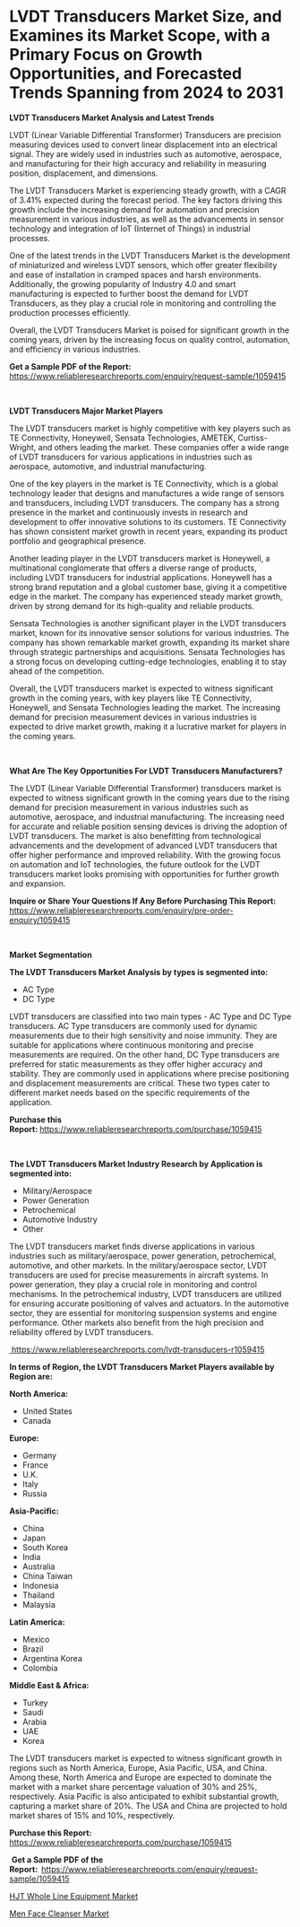<p><h1>LVDT Transducers Market Size, and Examines its Market Scope, with a Primary Focus on Growth Opportunities, and Forecasted Trends Spanning from 2024 to 2031</h1></p><p><strong>LVDT Transducers Market Analysis and Latest Trends</strong></p>
<p><p>LVDT (Linear Variable Differential Transformer) Transducers are precision measuring devices used to convert linear displacement into an electrical signal. They are widely used in industries such as automotive, aerospace, and manufacturing for their high accuracy and reliability in measuring position, displacement, and dimensions.</p><p>The LVDT Transducers Market is experiencing steady growth, with a CAGR of 3.41% expected during the forecast period. The key factors driving this growth include the increasing demand for automation and precision measurement in various industries, as well as the advancements in sensor technology and integration of IoT (Internet of Things) in industrial processes.</p><p>One of the latest trends in the LVDT Transducers Market is the development of miniaturized and wireless LVDT sensors, which offer greater flexibility and ease of installation in cramped spaces and harsh environments. Additionally, the growing popularity of Industry 4.0 and smart manufacturing is expected to further boost the demand for LVDT Transducers, as they play a crucial role in monitoring and controlling the production processes efficiently.</p><p>Overall, the LVDT Transducers Market is poised for significant growth in the coming years, driven by the increasing focus on quality control, automation, and efficiency in various industries.</p></p>
<p><strong>Get a Sample PDF of the Report:&nbsp;</strong> <a href="https://www.reliableresearchreports.com/enquiry/request-sample/1059415">https://www.reliableresearchreports.com/enquiry/request-sample/1059415</a></p>
<p>&nbsp;</p>
<p><strong>LVDT Transducers Major Market Players</strong></p>
<p><p>The LVDT transducers market is highly competitive with key players such as TE Connectivity, Honeywell, Sensata Technologies, AMETEK, Curtiss-Wright, and others leading the market. These companies offer a wide range of LVDT transducers for various applications in industries such as aerospace, automotive, and industrial manufacturing.</p><p>One of the key players in the market is TE Connectivity, which is a global technology leader that designs and manufactures a wide range of sensors and transducers, including LVDT transducers. The company has a strong presence in the market and continuously invests in research and development to offer innovative solutions to its customers. TE Connectivity has shown consistent market growth in recent years, expanding its product portfolio and geographical presence.</p><p>Another leading player in the LVDT transducers market is Honeywell, a multinational conglomerate that offers a diverse range of products, including LVDT transducers for industrial applications. Honeywell has a strong brand reputation and a global customer base, giving it a competitive edge in the market. The company has experienced steady market growth, driven by strong demand for its high-quality and reliable products.</p><p>Sensata Technologies is another significant player in the LVDT transducers market, known for its innovative sensor solutions for various industries. The company has shown remarkable market growth, expanding its market share through strategic partnerships and acquisitions. Sensata Technologies has a strong focus on developing cutting-edge technologies, enabling it to stay ahead of the competition.</p><p>Overall, the LVDT transducers market is expected to witness significant growth in the coming years, with key players like TE Connectivity, Honeywell, and Sensata Technologies leading the market. The increasing demand for precision measurement devices in various industries is expected to drive market growth, making it a lucrative market for players in the coming years.</p></p>
<p>&nbsp;</p>
<p><strong>What Are The Key Opportunities For LVDT Transducers Manufacturers?</strong></p>
<p><p>The LVDT (Linear Variable Differential Transformer) transducers market is expected to witness significant growth in the coming years due to the rising demand for precision measurement in various industries such as automotive, aerospace, and industrial manufacturing. The increasing need for accurate and reliable position sensing devices is driving the adoption of LVDT transducers. The market is also benefitting from technological advancements and the development of advanced LVDT transducers that offer higher performance and improved reliability. With the growing focus on automation and IoT technologies, the future outlook for the LVDT transducers market looks promising with opportunities for further growth and expansion.</p></p>
<p><strong>Inquire or Share Your Questions If Any Before Purchasing This Report:</strong> <a href="https://www.reliableresearchreports.com/enquiry/pre-order-enquiry/1059415">https://www.reliableresearchreports.com/enquiry/pre-order-enquiry/1059415</a></p>
<p>&nbsp;</p>
<p><strong>Market Segmentation</strong></p>
<p><strong>The LVDT Transducers Market Analysis by types is segmented into:</strong></p>
<p><ul><li>AC Type</li><li>DC Type</li></ul></p>
<p><p>LVDT transducers are classified into two main types - AC Type and DC Type transducers. AC Type transducers are commonly used for dynamic measurements due to their high sensitivity and noise immunity. They are suitable for applications where continuous monitoring and precise measurements are required. On the other hand, DC Type transducers are preferred for static measurements as they offer higher accuracy and stability. They are commonly used in applications where precise positioning and displacement measurements are critical. These two types cater to different market needs based on the specific requirements of the application.</p></p>
<p><strong>Purchase this Report:&nbsp;</strong><a href="https://www.reliableresearchreports.com/purchase/1059415">https://www.reliableresearchreports.com/purchase/1059415</a></p>
<p>&nbsp;</p>
<p><strong>The LVDT Transducers Market Industry Research by Application is segmented into:</strong></p>
<p><ul><li>Military/Aerospace</li><li>Power Generation</li><li>Petrochemical</li><li>Automotive Industry</li><li>Other</li></ul></p>
<p><p>The LVDT transducers market finds diverse applications in various industries such as military/aerospace, power generation, petrochemical, automotive, and other markets. In the military/aerospace sector, LVDT transducers are used for precise measurements in aircraft systems. In power generation, they play a crucial role in monitoring and control mechanisms. In the petrochemical industry, LVDT transducers are utilized for ensuring accurate positioning of valves and actuators. In the automotive sector, they are essential for monitoring suspension systems and engine performance. Other markets also benefit from the high precision and reliability offered by LVDT transducers.</p></p>
<p><a href="https://www.reliableresearchreports.com/lvdt-transducers-r1059415">&nbsp;https://www.reliableresearchreports.com/lvdt-transducers-r1059415</a></p>
<p><strong>In terms of Region, the LVDT Transducers Market Players available by Region are:</strong></p>
<p>
    <p> <strong> North America: </strong>
        <ul>
            <li>United States</li>
            <li>Canada</li>
        </ul>
        </p> 
    <p> <strong> Europe: </strong>
        <ul>
            <li>Germany</li>
            <li>France</li>
            <li>U.K.</li>
            <li>Italy</li>
            <li>Russia</li>
        </ul>
        </p> 
    <p> <strong> Asia-Pacific: </strong>
        <ul>
            <li>China</li>
            <li>Japan</li>
            <li>South Korea</li>
            <li>India</li>
            <li>Australia</li>
            <li>China Taiwan</li>
            <li>Indonesia</li>
            <li>Thailand</li>
            <li>Malaysia</li>
        </ul>
        </p> 
    <p> <strong> Latin America: </strong>
        <ul>
            <li>Mexico</li>
            <li>Brazil</li>
            <li>Argentina Korea</li>
            <li>Colombia</li>
        </ul>
        </p> 
    <p> <strong> Middle East & Africa: </strong>
        <ul>
            <li>Turkey</li>
            <li>Saudi</li>
            <li>Arabia</li>
            <li>UAE</li>
            <li>Korea</li>
        </ul>
    </p>
    </p>
<p><p>The LVDT transducers market is expected to witness significant growth in regions such as North America, Europe, Asia Pacific, USA, and China. Among these, North America and Europe are expected to dominate the market with a market share percentage valuation of 30% and 25%, respectively. Asia Pacific is also anticipated to exhibit substantial growth, capturing a market share of 20%. The USA and China are projected to hold market shares of 15% and 10%, respectively.</p></p>
<p><strong>Purchase this Report: </strong><a href="https://www.reliableresearchreports.com/purchase/1059415">https://www.reliableresearchreports.com/purchase/1059415</a></p>
<p>&nbsp;<strong>Get a Sample PDF of the Report:&nbsp;&nbsp;</strong><a href="https://www.reliableresearchreports.com/enquiry/request-sample/1059415">https://www.reliableresearchreports.com/enquiry/request-sample/1059415</a></p>
<p><strong></strong></p>
<p><p><a href="https://view.publitas.com/reportprime-1/global-hjt-whole-line-equipment-market-focus-on-application-end-use-industry-type-equipment-and-region-analysis-and-forecast-2024-2031/">HJT Whole Line Equipment Market</a></p><p><a href="https://github.com/emnqcawl19/Market-Research-Report-List-1/blob/main/men-face-cleanser-market.md">Men Face Cleanser Market</a></p></p>